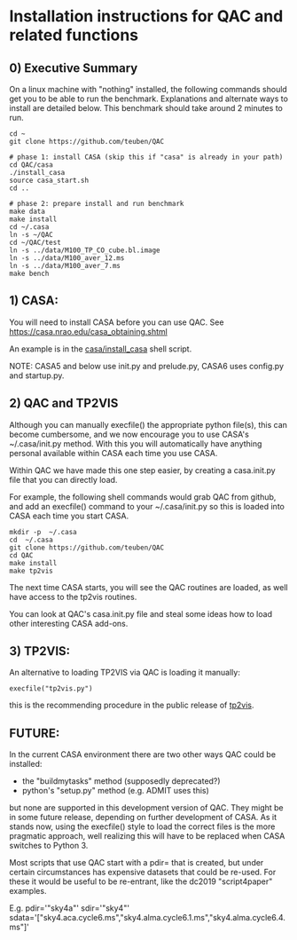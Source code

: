 # Installation instructions for QAC and related functions

## 0) Executive Summary

On a linux machine with "nothing" installed, the following commands should get you to be able
to run the benchmark.  Explanations and alternate ways to install are detailed below. This benchmark
should take around 2 minutes to run.

    cd ~
    git clone https://github.com/teuben/QAC
    
    # phase 1: install CASA (skip this if "casa" is already in your path)
    cd QAC/casa
    ./install_casa
    source casa_start.sh
    cd ..
    
    # phase 2: prepare install and run benchmark
    make data
    make install
    cd ~/.casa
    ln -s ~/QAC
    cd ~/QAC/test
    ln -s ../data/M100_TP_CO_cube.bl.image
    ln -s ../data/M100_aver_12.ms
    ln -s ../data/M100_aver_7.ms
    make bench

## 1) CASA:

You will need to install CASA before you can use QAC.
See https://casa.nrao.edu/casa_obtaining.shtml

An example is in the [casa/install_casa](casa/install_casa) shell script.

NOTE:  CASA5 and below use init.py and prelude.py, CASA6 uses config.py and startup.py.
       

## 2) QAC and TP2VIS

Although you can manually execfile() the appropriate python file(s),
this can become cumbersome, and we now encourage you to use CASA's
~/.casa/init.py method. With this you will automatically have anything
personal available within CASA each time you use CASA.

Within QAC we have made this one step easier, by creating a
casa.init.py file that you can directly load.

For example, the following shell commands would grab QAC from github, and
add an execfile() command to your ~/.casa/init.py so this is loaded
into CASA each time you start CASA. 

    mkdir -p  ~/.casa
    cd  ~/.casa
    git clone https://github.com/teuben/QAC
    cd QAC
    make install
    make tp2vis

The next time CASA starts, you will see the QAC routines are loaded,
as well have access to the tp2vis routines.

You can look at QAC's casa.init.py file and steal some ideas how
to load other interesting CASA add-ons.


## 3) TP2VIS:

An alternative to loading TP2VIS via QAC is loading it manually:

    execfile("tp2vis.py")

this is the recommending procedure in the public release of
[tp2vis](https://github.com/tp2vis/distribute).



## FUTURE:

In the current CASA environment there are two other ways QAC could be
installed:
 
- the "buildmytasks" method (supposedly deprecated?)
- python's "setup.py" method (e.g. ADMIT uses this)

but none are supported in this development version of QAC. They might
be in some future release, depending on further development of CASA.
As it stands now, using the execfile() style to load the correct files
is the more pragmatic approach, well realizing this will have to be
replaced when CASA switches to Python 3.

Most scripts that use QAC start with a pdir= that is created, but under certain
circumstances has expensive datasets that could be re-used. For these it would
be useful to be re-entrant, like the dc2019 "script4paper" examples.

E.g. pdir='"sky4a"'
     sdir='"sky4"'
     sdata='["sky4.aca.cycle6.ms","sky4.alma.cycle6.1.ms","sky4.alma.cycle6.4.ms"]'




